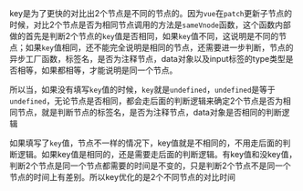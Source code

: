 key是为了更快的对比出2个节点是不同的节点的。因为`vue`在`patch`更新子节点的时候，对比2个节点是否为相同节点调用的方法是`sameVnode`函数，这个函数内部做的首先是判断2个节点的`key`值是否相同，如果`key`值不同，这说明是不同的节点；如果`key`值相同，还不能完全说明是相同的节点，还需要进一步判断，节点的异步工厂函数，标签名，是否为注释节点，data对象以及input标签的type类型是否相等，如果都相等，才能说明是同一个节点。

所以当，如果没有填写`key`值的时候，`key`就是`undefined`，`undefined`是等于`undefined`，无论节点是否相同，都会走后面的判断逻辑来确定2个节点是否为相同节点，就是判断节点的标签名，是否为注释节点，data对象是否相同的判断逻辑

如果填写了`key`值，节点不一样的情况下，key值就是不相同的，不用走后面的判断逻辑。如果key值是相同的，还是需要走后面的判断逻辑。有key值和没key值，判断2个节点是同一个节点都需要的时间是不变的，只是判断2个节点不是同一个节点的时间上有差别。所以key优化的是2个不同节点的对比时间

